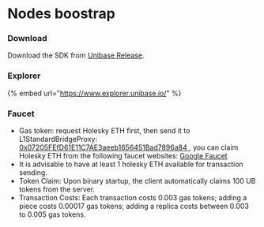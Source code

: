 # Nodes boostrap

### Download

Download the SDK from [Unibase Release](https://github.com/unibaseio/unibase-sdk-go).

### Explorer

{% embed url="https://www.explorer.unibase.io/" %}

### Faucet

* Gas token:  request Holesky ETH first, then send it to L1StandardBridgeProxy: [0x07205FEfD61E11C7AE3aeeb1656451Bad7896a84 ](https://holesky.etherscan.io/address/0x07205FEfD61E11C7AE3aeeb1656451Bad7896a84), you can claim Holesky ETH from the following faucet websites: [Google Faucet](https://cloud.google.com/application/web3/faucet/ethereum/holesky)
* It is advisable to have at least 1 holesky ETH available for transaction sending.
* Token Claim: Upon binary startup, the client automatically claims 100 UB tokens from the server.
* Transaction Costs: Each transaction costs 0.003 gas tokens; adding a piece costs 0.00017 gas tokens; adding a replica costs between 0.003 to 0.005 gas tokens.
